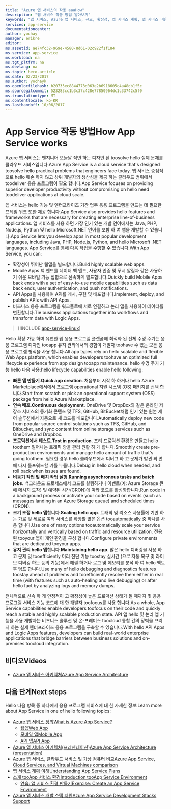 ```yaml
---
title: "Azure 앱 서비스의 작동 aaaHow"
description: "앱 서비스 작동 방법 알아보기"
keywords: "앱 서비스, Azure 앱 서비스, 규모, 확장성, 앱 서비스 계획, 앱 서비스 비용"
services: app-service
documentationcenter: 
author: yochay
manager: erikre
editor: 
ms.assetid: ae74fc32-969e-4580-8d61-02c922f1f184
ms.service: app-service
ms.workload: na
ms.tgt_pltfrm: na
ms.devlang: na
ms.topic: hero-article
ms.date: 02/23/2017
ms.author: yochayk
ms.openlocfilehash: b20733ec8844773d063e2b6918605c4a48db1f5c
ms.sourcegitcommit: 523283cc1b3c37c428e77850964dc1c33742c5f0
ms.translationtype: MT
ms.contentlocale: ko-KR
ms.lasthandoff: 10/06/2017
---
```

# <a name="how-app-service-works"></a><span data-ttu-id="cc2f6-104">App Service 작동 방법</span><span class="sxs-lookup"><span data-stu-id="cc2f6-104">How App Service works</span></span>
<span data-ttu-id="cc2f6-105">Azure 앱 서비스는 엔지니어 오늘날 직면 하는 디자인 된 toosolve hello 실제 문제를 클라우드 서비스입니다.</span><span class="sxs-lookup"><span data-stu-id="cc2f6-105">Azure App Service is a cloud service that's designed toosolve hello practical problems that engineers face today.</span></span>
<span data-ttu-id="cc2f6-106">앱 서비스 중점적으로 hello 훼손 하지 않고 상위 개발자의 생산성을 제공 하는 클라우드 범위에서 toodeliver 응용 프로그램이 필요 합니다.</span><span class="sxs-lookup"><span data-stu-id="cc2f6-106">App Service focuses on providing superior developer productivity without compromising on hello need toodeliver applications at cloud scale.</span></span> 

<span data-ttu-id="cc2f6-107">앱 서비스는 hello 기능 및 엔터프라이즈 기간 업무 응용 프로그램을 만드는 데 필요한 프레임 워크 또한 제공 합니다.</span><span class="sxs-lookup"><span data-stu-id="cc2f6-107">App Service also provides hello features and frameworks that are necessary for creating enterprise line-of-business applications.</span></span> <span data-ttu-id="cc2f6-108">앱 서비스를 사용 하면 가장 인기 있는 개발 언어에서는 Java, PHP, Node.js, Python 및 hello Microsoft.NET 언어를 포함 하 여 앱을 개발할 수 있습니다.</span><span class="sxs-lookup"><span data-stu-id="cc2f6-108">App Service lets you develop apps in most popular development languages, including Java, PHP, Node.js, Python, and hello Microsoft .NET languages.</span></span> <span data-ttu-id="cc2f6-109">App Service를 통해 다음 작업을 수행할 수 있습니다.</span><span class="sxs-lookup"><span data-stu-id="cc2f6-109">With App Service, you can:</span></span>

* <span data-ttu-id="cc2f6-110">확장성이 뛰어난 웹앱을 빌드합니다.</span><span class="sxs-lookup"><span data-stu-id="cc2f6-110">Build highly scalable web apps.</span></span>
* <span data-ttu-id="cc2f6-111">Mobile Apps 백 엔드를 데이터 백 엔드, 사용자 인증 및 푸시 알림과 같은 사용하기 쉬운 모바일 기능 집합으로 신속하게 빌드합니다.</span><span class="sxs-lookup"><span data-stu-id="cc2f6-111">Quickly build Mobile Apps back ends with a set of easy-to-use mobile capabilities such as data back ends, user authentication, and push notifications.</span></span>
* <span data-ttu-id="cc2f6-112">API Apps을 사용하여 API를 게시, 구현 및 배포합니다.</span><span class="sxs-lookup"><span data-stu-id="cc2f6-112">Implement, deploy, and publish APIs with API Apps.</span></span>
* <span data-ttu-id="cc2f6-113">비즈니스 응용 프로그램을 워크플로에 서로 연결하고 논리 앱을 사용하여 데이터를 변환합니다.</span><span class="sxs-lookup"><span data-stu-id="cc2f6-113">Tie business applications together into workflows and transform data with Logic Apps.</span></span>

> [!INCLUDE [app-service-linux](../../includes/app-service-linux.md)]
> 
> 

<span data-ttu-id="cc2f6-114">Hello 확장 가능 하며 유연한 웹 응용 프로그램 플랫폼에 최적화 된 전체 수명 주기는 응용 프로그램 디자인 tooapp 유지 관리에서의 경험이 개발자 toohave 수 있는 모든 응용 프로그램 형식을 사용 합니다.</span><span class="sxs-lookup"><span data-stu-id="cc2f6-114">All app types rely on hello scalable and flexible Web Apps platform, which enables developers toohave an optimized full lifecycle experience from app design tooapp maintenance.</span></span> <span data-ttu-id="cc2f6-115">hello 수명 주기 기능 hello 다음 사용:</span><span class="sxs-lookup"><span data-stu-id="cc2f6-115">hello lifecycle capabilities enable hello following:</span></span>

* <span data-ttu-id="cc2f6-116">**빠른 앱 만들기**.</span><span class="sxs-lookup"><span data-stu-id="cc2f6-116">**Quick app creation**.</span></span> <span data-ttu-id="cc2f6-117">처음부터 시작 하 하거나 hello Azure Marketplace에서에서 프로그램 operational 지원 시스템 (OS) 패키지를 선택 합니다.</span><span class="sxs-lookup"><span data-stu-id="cc2f6-117">Start from scratch or pick an operational support system (OSS) package from hello Azure Marketplace.</span></span>
* <span data-ttu-id="cc2f6-118">**연속 배포**.</span><span class="sxs-lookup"><span data-stu-id="cc2f6-118">**Continuous deployment**.</span></span> <span data-ttu-id="cc2f6-119">OneDrive 및 DropBox와 같은 온라인 저장소 서비스의 동기화 콘텐츠 및 TFS, GitHub, BitBucket처럼 인기 있는 원본 제어 솔루션에서 자동으로 새 코드를 배포합니다.</span><span class="sxs-lookup"><span data-stu-id="cc2f6-119">Automatically deploy new code from popular source control solutions such as TFS, GitHub, and Bitbucket, and sync content from online storage services such as OneDrive and Dropbox.</span></span>
* <span data-ttu-id="cc2f6-120">**프로덕션에서 테스트**.</span><span class="sxs-lookup"><span data-stu-id="cc2f6-120">**Test in production**.</span></span> <span data-ttu-id="cc2f6-121">프리 프로덕션 환경은 만들고 hello toothem 일어나는 트래픽 양을 관리 원활 하 게 합니다.</span><span class="sxs-lookup"><span data-stu-id="cc2f6-121">Smoothly create pre-production environments and manage hello amount of traffic that's going toothem.</span></span> <span data-ttu-id="cc2f6-122">필요한 경우 hello 클라우드에서 디버그 하 고 문제가 발견 되 면에 다시 롤포워드할 키를 누릅니다.</span><span class="sxs-lookup"><span data-stu-id="cc2f6-122">Debug in hello cloud when needed, and roll back when issues are found.</span></span>
* <span data-ttu-id="cc2f6-123">**비동기 작업 및 배치 작업 실행**.</span><span class="sxs-lookup"><span data-stu-id="cc2f6-123">**Running asynchronous tasks and batch jobs**.</span></span> <span data-ttu-id="cc2f6-124">백그라운드 프로세스에서 코드를 실행하거나 이벤트(예: Azure Storage 큐에 메시지 도착) 및 예약된 시간(CRON)에 따라 코드를 활성화합니다.</span><span class="sxs-lookup"><span data-stu-id="cc2f6-124">Run code in a background process or activate your code based on events (such as messages landing in an Azure Storage queue) and scheduled times (CRON).</span></span>
* <span data-ttu-id="cc2f6-125">**크기 조정 hello 앱**합니다.</span><span class="sxs-lookup"><span data-stu-id="cc2f6-125">**Scaling hello app**.</span></span> <span data-ttu-id="cc2f6-126">트래픽 및 리소스 사용률에 기반 하는 가로 및 세로로 여러 서비스를 확장할 많은 옵션 tooautomatically 중 하나를 사용 합니다.</span><span class="sxs-lookup"><span data-stu-id="cc2f6-126">Use one of many options tooautomatically scale your service horizontally and vertically based on traffic and resource utilization.</span></span> <span data-ttu-id="cc2f6-127">전용된 tooyour 앱이 개인 환경을 구성 합니다.</span><span class="sxs-lookup"><span data-stu-id="cc2f6-127">Configure private environments that are dedicated tooyour apps.</span></span>   
* <span data-ttu-id="cc2f6-128">**유지 관리 hello 앱**합니다.</span><span class="sxs-lookup"><span data-stu-id="cc2f6-128">**Maintaining hello app**.</span></span> <span data-ttu-id="cc2f6-129">많은 hello 디버깅을 사용 하 고 문제 및 tooefficiently 미리 진단 기능 toostay 실시간 (으로 자동 복구 및 라이브 디버깅 하는 등의 기능)에서 해결 하거나 로그 및 메모리를 분석 하 여 hello 팩트 후 덤프 합니다.</span><span class="sxs-lookup"><span data-stu-id="cc2f6-129">Use many of hello debugging and diagnostics features toostay ahead of problems and tooefficiently resolve them either in real time (with features such as auto-healing and live debugging) or after hello fact by analyzing logs and memory dumps.</span></span>

<span data-ttu-id="cc2f6-130">전체적으로 신속 하 게 안정적이 고 확장성이 높은 프로덕션 상태가 될 때까지 및 응용 프로그램 서비스 기능 코드에 대 한 개발자 toofocus를 사용 합니다.</span><span class="sxs-lookup"><span data-stu-id="cc2f6-130">As a whole, App Service capabilities enable developers toofocus on their code and quickly reach a stable and highly scalable production state.</span></span> <span data-ttu-id="cc2f6-131">API 앱 hello 및 논리 앱 기능을 사용 개발자는 비즈니스 솔루션 및 온-프레미스 toocloud 통합 간의 장벽을 브리지 하는 실제 엔터프라이즈 응용 프로그램을 구축할 수 있습니다.</span><span class="sxs-lookup"><span data-stu-id="cc2f6-131">With hello API Apps and Logic Apps features, developers can build real-world enterprise applications that bridge barriers between business solutions and on-premises toocloud integration.</span></span> 

## <a name="videos"></a><span data-ttu-id="cc2f6-132">비디오</span><span class="sxs-lookup"><span data-stu-id="cc2f6-132">Videos</span></span>
* [<span data-ttu-id="cc2f6-133">Azure 앱 서비스 아키텍처</span><span class="sxs-lookup"><span data-stu-id="cc2f6-133">Azure App Service Architecture</span></span>](https://azure.microsoft.com/documentation/videos/why-azure-web-sites-plus-architecture/)

## <a name="next-steps"></a><span data-ttu-id="cc2f6-134">다음 단계</span><span class="sxs-lookup"><span data-stu-id="cc2f6-134">Next steps</span></span>

<span data-ttu-id="cc2f6-135">Hello 다음 항목 중 하나에서 응용 프로그램 서비스에 대 한 자세한 정보:</span><span class="sxs-lookup"><span data-stu-id="cc2f6-135">Learn more about App Service in one of hello following topics:</span></span>

* [<span data-ttu-id="cc2f6-136">Azure 앱 서비스 정의</span><span class="sxs-lookup"><span data-stu-id="cc2f6-136">What is Azure App Service?</span></span>](app-service-value-prop-what-is.md)
  * [<span data-ttu-id="cc2f6-137">웹앱</span><span class="sxs-lookup"><span data-stu-id="cc2f6-137">Web App</span></span>](../app-service-web/app-service-web-overview.md)
  * [<span data-ttu-id="cc2f6-138">모바일 앱</span><span class="sxs-lookup"><span data-stu-id="cc2f6-138">Mobile App</span></span>](../app-service-mobile/app-service-mobile-value-prop.md)
  * [<span data-ttu-id="cc2f6-139">API 앱</span><span class="sxs-lookup"><span data-stu-id="cc2f6-139">API App</span></span>](../app-service-api/app-service-api-apps-why-best-platform.md)
* [<span data-ttu-id="cc2f6-140">Azure 앱 서비스 아키텍처(프레젠테이션)</span><span class="sxs-lookup"><span data-stu-id="cc2f6-140">Azure App Service Architecture (presentation)</span></span>](http://www.slideshare.net/maartenba/windows-azure-web-sites-things-they-dont-teach-kids-in-school-comunity-day-2013)
* [<span data-ttu-id="cc2f6-141">Azure 앱 서비스, 클라우드 서비스 및 가상 컴퓨터 비교</span><span class="sxs-lookup"><span data-stu-id="cc2f6-141">Azure App Service, Cloud Services, and Virtual Machines comparison</span></span>](../app-service-web/choose-web-site-cloud-service-vm.md)
* [<span data-ttu-id="cc2f6-142">앱 서비스 계획 이해</span><span class="sxs-lookup"><span data-stu-id="cc2f6-142">Understanding App Service Plans</span></span>](azure-web-sites-web-hosting-plans-in-depth-overview.md)
* [<span data-ttu-id="cc2f6-143">소개 tooApp 서비스 환경</span><span class="sxs-lookup"><span data-stu-id="cc2f6-143">Introduction tooApp Service Environment</span></span>](../app-service-web/app-service-app-service-environment-intro.md)
  * [<span data-ttu-id="cc2f6-144">연습: 앱 서비스 환경 만들기</span><span class="sxs-lookup"><span data-stu-id="cc2f6-144">Exercise: Create an App Service Environment</span></span>](../app-service-web/app-service-web-how-to-create-an-app-service-environment.md)
* [<span data-ttu-id="cc2f6-145">Azure 앱 서비스 개발 스택 지원</span><span class="sxs-lookup"><span data-stu-id="cc2f6-145">Azure App Service Development Stacks Support</span></span>](https://azure.microsoft.com/blog/windows-azure-websites-development-stacks-support/)



